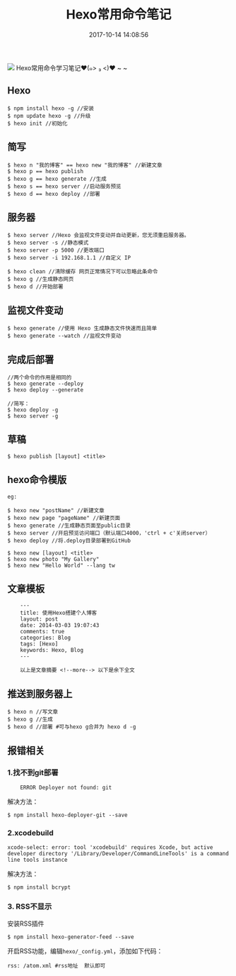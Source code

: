 ﻿---
title: Hexo常用命令笔记
date: 2017-10-14 14:08:56
categories: Hexo
tags: [Hexo,笔记]
---

<img class="full-image" src="http://oohkvf5b9.bkt.clouddn.com/A04-hexonote.jpg">
Hexo常用命令学习笔记♥(๑> ₃ <)♥ ~ ~
<!--more-->

## Hexo

```
$ npm install hexo -g //安装  
$ npm update hexo -g //升级  
$ hexo init //初始化
```

## 简写

```
$ hexo n "我的博客" == hexo new "我的博客" //新建文章
$ hexo p == hexo publish
$ hexo g == hexo generate //生成
$ hexo s == hexo server //启动服务预览
$ hexo d == hexo deploy //部署
```

## 服务器

```
$ hexo server //Hexo 会监视文件变动并自动更新，您无须重启服务器。
$ hexo server -s //静态模式
$ hexo server -p 5000 //更改端口
$ hexo server -i 192.168.1.1 //自定义 IP

$ hexo clean //清除缓存 网页正常情况下可以忽略此条命令
$ hexo g //生成静态网页
$ hexo d //开始部署
```

## 监视文件变动

```
$ hexo generate //使用 Hexo 生成静态文件快速而且简单
$ hexo generate --watch //监视文件变动
```

## 完成后部署

```
//两个命令的作用是相同的
$ hexo generate --deploy
$ hexo deploy --generate

//简写：
$ hexo deploy -g
$ hexo server -g
```

## 草稿

```
$ hexo publish [layout] <title>
```

## hexo命令模版

```
eg:

$ hexo new "postName" //新建文章
$ hexo new page "pageName" //新建页面
$ hexo generate //生成静态页面至public目录
$ hexo server //开启预览访问端口（默认端口4000，'ctrl + c'关闭server）
$ hexo deploy //将.deploy目录部署到GitHub

$ hexo new [layout] <title>
$ hexo new photo "My Gallery"
$ hexo new "Hello World" --lang tw
```

## 文章模板

```
	---	
	title: 使用Hexo搭建个人博客
	layout: post
	date: 2014-03-03 19:07:43
	comments: true
	categories: Blog
	tags: [Hexo]
	keywords: Hexo, Blog
	---

	以上是文章摘要 <!--more--> 以下是余下全文 
```

## 推送到服务器上

```
$ hexo n //写文章
$ hexo g //生成
$ hexo d //部署 #可与hexo g合并为 hexo d -g
```

## 报错相关

### 1.找不到git部署

```
	ERROR Deployer not found: git
```
解决方法：
```
$ npm install hexo-deployer-git --save
```

### 2.xcodebuild

```
xcode-select: error: tool 'xcodebuild' requires Xcode, but active developer directory '/Library/Developer/CommandLineTools' is a command line tools instance
```
解决方法：
```
$ npm install bcrypt
```

### 3. RSS不显示

安装RSS插件

```
$ npm install hexo-generator-feed --save
```

开启RSS功能，编辑`hexo/_config.yml`，添加如下代码：

```
rss: /atom.xml #rss地址  默认即可
```